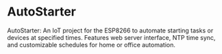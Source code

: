 # AutoStarter
AutoStarter: An IoT project for the ESP8266 to automate starting tasks or devices at specified times. Features web server interface, NTP time sync, and customizable schedules for home or office automation.
